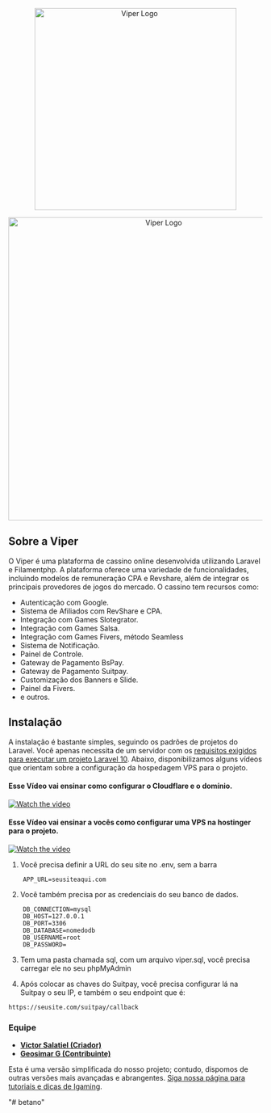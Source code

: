 <p align="center"><a href="https://viper.casino/" target="_blank"><img src="https://uploaddeimagens.com.br/images/004/730/516/original/77HurxHeGIwbNfvJYzR4BTuQiNVEBlVIPdNGKYij.png?1706910392" width="400" alt="Viper Logo"></a></p>

<p align="center"><a href="https://viper.casino/" target="_blank"><img src="https://uploaddeimagens.com.br/images/004/730/515/full/viper2.png?1706910312" width="600" alt="Viper Logo"></a></p>

## Sobre a Viper

O Viper é uma plataforma de cassino online desenvolvida utilizando Laravel e Filamentphp. A plataforma oferece uma variedade de funcionalidades, incluindo modelos de remuneração CPA e Revshare, além de integrar os principais provedores de jogos do mercado.
O cassino tem recursos como:

- Autenticação com Google.
- Sistema de Afiliados com RevShare e CPA.
- Integração com Games Slotegrator.
- Integração com Games Salsa.
- Integração com Games Fivers, método Seamless
- Sistema de Notificação.
- Painel de Controle.
- Gateway de Pagamento BsPay.
- Gateway de Pagamento Suitpay.
- Customização dos Banners e Slide.
- Painel da Fivers.
- e outros.

## Instalação

A instalação é bastante simples, seguindo os padrões de projetos do Laravel. Você apenas necessita de um servidor com os [requisitos 
exigidos para executar um projeto Laravel 10](https://laravel.com/docs/7.x#server-requirements). Abaixo, disponibilizamos alguns vídeos que orientam sobre a configuração da hospedagem VPS para o projeto.


#### Esse Vídeo vai ensinar como configurar o Cloudflare e o domínio.

[![Watch the video](https://uploaddeimagens.com.br/images/004/731/437/original/editor-de-video-para-youtube.png?1707080196)](https://youtu.be/OinYqRuF1T4)


#### Esse Vídeo vai ensinar a vocês como configurar uma VPS na hostinger para o projeto.

[![Watch the video](https://uploaddeimagens.com.br/images/004/731/437/original/editor-de-video-para-youtube.png?1707080196)](https://youtu.be/9lgv1XSpErE)


1. Você precisa definir a URL do seu site no .env, sem a barra

```.env
    APP_URL=seusiteaqui.com
```

2. Você também precisa por as credenciais do seu banco de dados.

```.env
    DB_CONNECTION=mysql
    DB_HOST=127.0.0.1
    DB_PORT=3306
    DB_DATABASE=nomedodb
    DB_USERNAME=root
    DB_PASSWORD=
```

3. Tem uma pasta chamada sql, com um arquivo viper.sql, você precisa carregar ele no seu phpMyAdmin

4. Após colocar as chaves do Suitpay, você precisa configurar lá na Suitpay o seu IP, e também o seu endpoint que é:
```
https://seusite.com/suitpay/callback
```

### Equipe

- **[Victor Salatiel (Criador)](https://www.instagram.com/victormsalatiel/)**
- **[Geosimar G (Contribuinte)](https://www.linkedin.com/in/geosimargomes/)**


Esta é uma versão simplificada do nosso projeto; contudo, dispomos de outras versões mais avançadas e abrangentes.
[Siga nossa página para tutoriais e dicas de Igaming](https://www.facebook.com/groups/870751784800439).








"# betano" 
